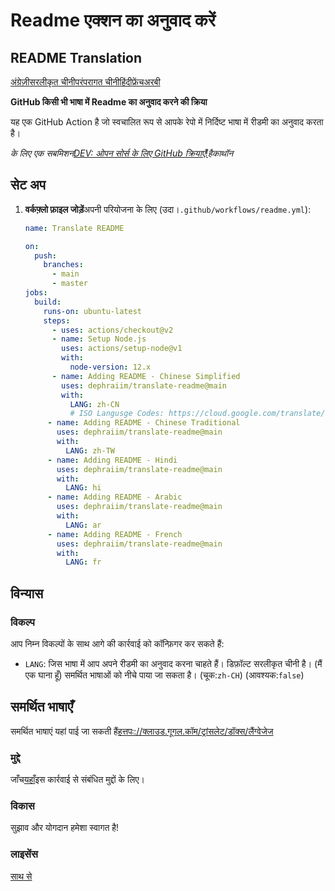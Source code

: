 # Readme एक्शन का अनुवाद करें

## README Translation

[अंग्रेज़ी](README.md)[सरलीकृत चीनी](README.zh-CN.md)[परंपरागत चीनी](README.zh-TW.md)[हिंदी](README.hi.md)[फ्रेंच](README.fr.md)[अरबी](README.ar.md)

**GitHub किसी भी भाषा में Readme का अनुवाद करने की क्रिया**

यह एक GitHub Action है जो स्वचालित रूप से आपके रेपो में निर्दिष्ट भाषा में रीडमी का अनुवाद करता है।

_के लिए एक सबमिशन[DEV: ओपन सोर्स के लिए GitHub क्रियाएँ!](https://dev.to/devteam/announcing-the-github-actions-hackathon-on-dev-3ljn)हैकाथॉन_

## सेट अप

1.  **वर्कफ़्लो फ़ाइल जोड़ें**अपनी परियोजना के लिए (उदा।`.github/workflows/readme.yml`):

    ```yml
    name: Translate README

    on:
      push:
        branches:
          - main
          - master
    jobs:
      build:
        runs-on: ubuntu-latest
        steps:
          - uses: actions/checkout@v2
          - name: Setup Node.js
            uses: actions/setup-node@v1
            with:
              node-version: 12.x
          - name: Adding README - Chinese Simplified
            uses: dephraiim/translate-readme@main
            with:
              LANG: zh-CN
              # ISO Langusge Codes: https://cloud.google.com/translate/docs/languages
         - name: Adding README - Chinese Traditional
           uses: dephraiim/translate-readme@main
           with:
             LANG: zh-TW
         - name: Adding README - Hindi
           uses: dephraiim/translate-readme@main
           with:
             LANG: hi
         - name: Adding README - Arabic
           uses: dephraiim/translate-readme@main
           with:
             LANG: ar
         - name: Adding README - French
           uses: dephraiim/translate-readme@main
           with:
             LANG: fr
    ```

## विन्यास

### विकल्प

आप निम्न विकल्पों के साथ आगे की कार्रवाई को कॉन्फ़िगर कर सकते हैं:

-   `LANG`: जिस भाषा में आप अपने रीडमी का अनुवाद करना चाहते हैं। डिफ़ॉल्ट सरलीकृत चीनी है। (मैं एक घाना हूँ) समर्थित भाषाओं को नीचे पाया जा सकता है।
    (चूक:`zh-CH`) (आवश्यक:`false`)

## समर्थित भाषाएँ

समर्थित भाषाएं यहां पाई जा सकती हैं[हत्तपः://क्लाउड.गूगल.कॉम/ट्रांसलेट/डॉक्स/लैंग्वेजेज](https://cloud.google.com/translate/docs/languages)

### मुद्दे

जाँच[यहाँ](https://github.com/dephraiim/translate-readme/issues/1)इस कार्रवाई से संबंधित मुद्दों के लिए।

### विकास

सुझाव और योगदान हमेशा स्वागत है!

### लाइसेंस

[साथ से](./LICENSE)
